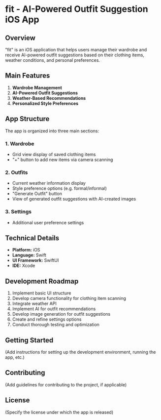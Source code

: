 # fit - AI-Powered Outfit Suggestion iOS App

## Overview

"fit" is an iOS application that helps users manage their wardrobe and receive AI-powered outfit suggestions based on their clothing items, weather conditions, and personal preferences.

## Main Features

1. **Wardrobe Management**
2. **AI-Powered Outfit Suggestions**
3. **Weather-Based Recommendations**
4. **Personalized Style Preferences**

## App Structure

The app is organized into three main sections:

### 1. Wardrobe

- Grid view display of saved clothing items
- "+" button to add new items via camera scanning

### 2. Outfits

- Current weather information display
- Style preference options (e.g. formal/informal)
- "Generate Outfit" button
- View of generated outfit suggestions with AI-created images

### 3. Settings

- Additional user preference settings

## Technical Details

- **Platform:** iOS
- **Language:** Swift
- **UI Framework:** SwiftUI
- **IDE:** Xcode

## Development Roadmap

1. Implement basic UI structure
2. Develop camera functionality for clothing item scanning
3. Integrate weather API
4. Implement AI for outfit recommendations
5. Develop image generation for outfit suggestions
6. Create and refine settings options
7. Conduct thorough testing and optimization

## Getting Started

(Add instructions for setting up the development environment, running the app, etc.)

## Contributing

(Add guidelines for contributing to the project, if applicable)

## License

(Specify the license under which the app is released)
